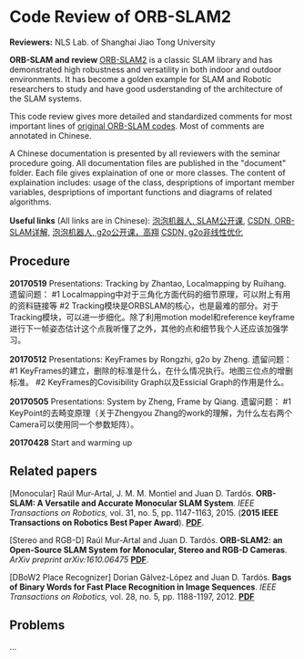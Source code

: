 # Code Review of ORB-SLAM2
**Reviewers:** NLS Lab. of Shanghai Jiao Tong University

**ORB-SLAM and review**
[ORB-SLAM2](http://webdiis.unizar.es/~raulmur/orbslam/) is a classic SLAM library and has demonstrated high robustness and versatility in both indoor and outdoor environments. It has become a golden example for SLAM and Robotic researchers to study and have good usderstanding of the architecture of the SLAM systems.

This code review gives more detailed and standardized comments for most important lines of [original ORB-SLAM codes](https://github.com/raulmur/ORB_SLAM2). Most of comments are annotated in Chinese.

A Chinese documentation is presented by all reviewers with the seminar procedure going. All documentation files are published in the "document" folder. Each file gives explaination of one or more classes. The content of explaination includes: usage of the class, despriptions of important member variables, despriptions of important functions and diagrams of related algorithms.

**Useful links** (All links are in Chinese):
[泡泡机器人, SLAM公开课](http://rosclub.cn/post-505.html), 
[CSDN, ORB-SLAM详解](http://blog.csdn.net/u010128736/article/details/53157605), 
[泡泡机器人, g2o公开课，高翔](http://rosclub.cn/post-245.html)
[CSDN, g2o非线性优化](http://blog.csdn.net/stihy/article/details/55254756)


## Procedure
**20170519** Presentations: Tracking by Zhantao, Localmapping by Ruihang.
遗留问题：
#1 Localmapping中对于三角化方面代码的细节原理，可以附上有用的资料链接等
#2 Tracking模块是ORBSLAM的核心，也是最难的部分。对于Tracking模块，可以进一步细化。除了利用motion model和reference keyframe进行下一帧姿态估计这个点我听懂了之外，其他的点和细节我个人还应该加强学习。

**20170512** Presentations: KeyFrames by Rongzhi, g2o by Zheng.
遗留问题：
#1 KeyFrames的建立，删除的标准是什么，在什么情况执行。地图三位点的增删标准。
#2 KeyFrames的Covisibility Graph以及Essicial Graph的作用是什么。

**20170505** Presentations: System by Zheng, Frame by Qiang.
遗留问题：
#1 KeyPoint的去畸变原理（关于Zhengyou Zhang的work的理解，为什么左右两个Camera可以使用同一个参数矩阵）。

**20170428** Start and warming up

## Related papers
[Monocular] Raúl Mur-Artal, J. M. M. Montiel and Juan D. Tardós. **ORB-SLAM: A Versatile and Accurate Monocular SLAM System**. *IEEE Transactions on Robotics,* vol. 31, no. 5, pp. 1147-1163, 2015. (**2015 IEEE Transactions on Robotics Best Paper Award**). **[PDF](http://webdiis.unizar.es/~raulmur/MurMontielTardosTRO15.pdf)**.

[Stereo and RGB-D] Raúl Mur-Artal and Juan D. Tardós. **ORB-SLAM2: an Open-Source SLAM System for Monocular, Stereo and RGB-D Cameras**. *ArXiv preprint arXiv:1610.06475* **[PDF](https://128.84.21.199/pdf/1610.06475.pdf)**.

[DBoW2 Place Recognizer] Dorian Gálvez-López and Juan D. Tardós. **Bags of Binary Words for Fast Place Recognition in Image Sequences**. *IEEE Transactions on Robotics,* vol. 28, no. 5, pp.  1188-1197, 2012. **[PDF](http://doriangalvez.com/php/dl.php?dlp=GalvezTRO12.pdf)**

## Problems
...


